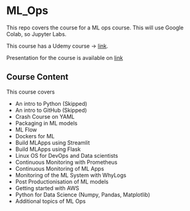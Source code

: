 # ML_Ops
This repo covers the course for a ML ops course. This will use Google Colab, so Jupyter Labs. 

This course has a Udemy course -> [link](https://www.udemy.com/course/mlops-bootcamp-mastering-ai-operations-for-success-aiops/?couponCode=ST19MT61724).

Presentation for the course is available on [link](https://workdrive.zohopublic.in/external/a72fdf5f2985d1f4d7fe40ca2ef81c3150963d25c9c3dca61178fab4537e298f)

## Course Content 
This course covers 

* An intro to Python (Skipped)
* An intro to GitHub (Skipped)
* Crash Course on YAML
* Packaging in ML models
* ML Flow
* Dockers for ML
* Build MLApps using Streamlit
* Build MLApps using Flask
* Linux OS for DevOps and Data scientists
* Continuous Monitoring with Prometheus
* Continuous Monitoring of ML Apps
* Monitoring of the ML System with WhyLogs
* Post Productionisation of ML models
* Getting started with AWS
* Python for Data Science (Numpy, Pandas, Matplotlib)
* Additional topics of ML Ops